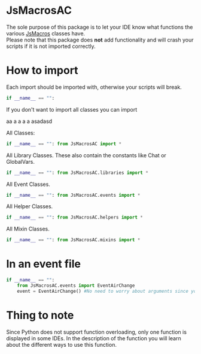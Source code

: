 # JsMacrosAC
The sole purpose of this package is to let your IDE know what functions the various [JsMacros](https://www.curseforge.com/minecraft/mc-mods/jsmacros) classes have.\
Please note that this package does **not** add functionality and will crash your scripts if it is not imported correctly.

# How to import
Each import should be imported with, otherwise your scripts will break. 
```python
if __name__ == "": 
```
If you don't want to import all classes you can import 



aa
a
a
a
a
asadasd

All Classes:
```python
if __name__ == "": from JsMacrosAC import *
```
All Library Classes. These also contain the constants like Chat or GlobalVars.
```python
if __name__ == "": from JsMacrosAC.libraries import *
```
All Event Classes.
```python
if __name__ == "": from JsMacrosAC.events import *
```
All Helper Classes.
```python
if __name__ == "": from JsMacrosAC.helpers import *
```
All Mixin Classes.
```python
if __name__ == "": from JsMacrosAC.mixins import *
```

# In an event file
```python
if __name__ == "": 
    from JsMacrosAC.events import EventAirChange
    event = EventAirChange() #No need to worry about arguments since you do not create the object.
```

# Thing to note
Since Python does not support function overloading, only one function is displayed in some IDEs. In the description of the function you will learn about the different ways to use this function.